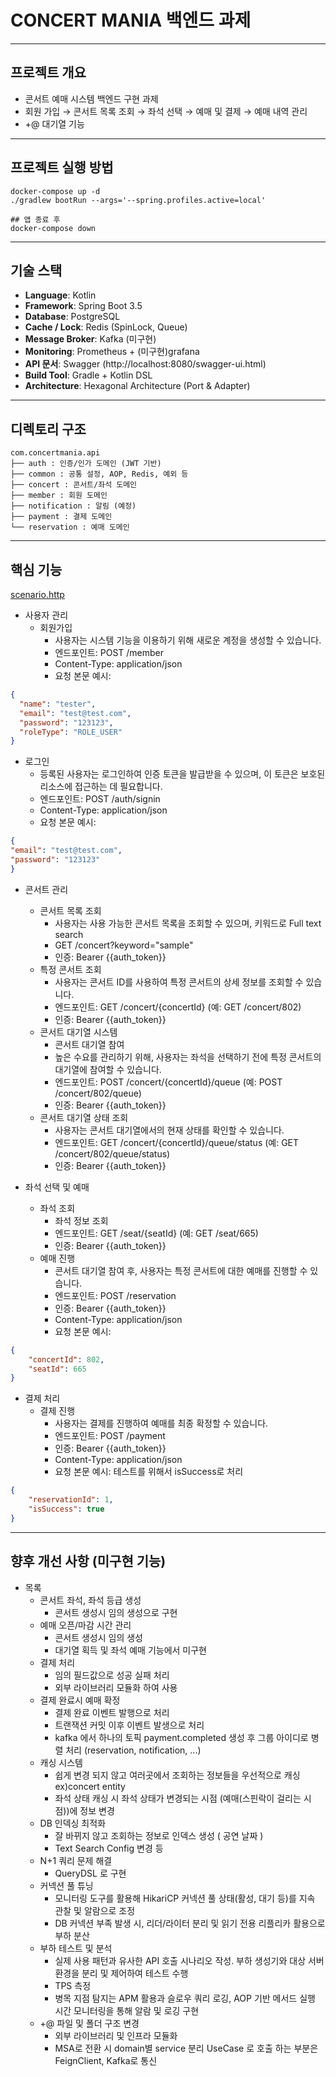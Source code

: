 # CONCERT MANIA 백엔드 과제

---

## 프로젝트 개요

- 콘서트 예매 시스템 백엔드 구현 과제
- 회원 가입 → 콘서트 목록 조회 → 좌석 선택 → 예매 및 결제 → 예매 내역 관리
- +@ 대기열 기능

---
## 프로젝트 실행 방법

```shell
docker-compose up -d
./gradlew bootRun --args='--spring.profiles.active=local'

## 앱 종료 후
docker-compose down
```
---

## 기술 스택

- **Language**: Kotlin
- **Framework**: Spring Boot 3.5
- **Database**: PostgreSQL
- **Cache / Lock**: Redis (SpinLock, Queue)
- **Message Broker**: Kafka (미구현)
- **Monitoring**: Prometheus + (미구현)grafana
- **API 문서**: Swagger (http://localhost:8080/swagger-ui.html)
- **Build Tool**: Gradle + Kotlin DSL
- **Architecture**: Hexagonal Architecture (Port & Adapter)

---

## 디렉토리 구조
```
com.concertmania.api
├── auth : 인증/인가 도메인 (JWT 기반)
├── common : 공통 설정, AOP, Redis, 예외 등
├── concert : 콘서트/좌석 도메인
├── member : 회원 도메인
├── notification : 알림 (예정)
├── payment : 결제 도메인
└── reservation : 예매 도메인
```

---

## 핵심 기능
[scenario.http](src/test/http/scenario.http)
* 사용자 관리
  * 회원가입
    * 사용자는 시스템 기능을 이용하기 위해 새로운 계정을 생성할 수 있습니다.
    * 엔드포인트: POST /member
    * Content-Type: application/json
    * 요청 본문 예시:
```json
{
  "name": "tester",
  "email": "test@test.com",
  "password": "123123",
  "roleType": "ROLE_USER"
}
```
  * 로그인
    * 등록된 사용자는 로그인하여 인증 토큰을 발급받을 수 있으며, 이 토큰은 보호된 리소스에 접근하는 데 필요합니다.
    * 엔드포인트: POST /auth/signin
    * Content-Type: application/json
    * 요청 본문 예시:
```json
{
"email": "test@test.com",
"password": "123123"
}
```
* 콘서트 관리
  * 콘서트 목록 조회
    * 사용자는 사용 가능한 콘서트 목록을 조회할 수 있으며, 키워드로 Full text search
    * GET /concert?keyword="sample"
    * 인증: Bearer {{auth_token}}
  * 특정 콘서트 조회
    * 사용자는 콘서트 ID를 사용하여 특정 콘서트의 상세 정보를 조회할 수 있습니다.
    * 엔드포인트: GET /concert/{concertId} (예: GET /concert/802)
    * 인증: Bearer {{auth_token}}
  * 콘서트 대기열 시스템
    * 콘서트 대기열 참여
    * 높은 수요를 관리하기 위해, 사용자는 좌석을 선택하기 전에 특정 콘서트의 대기열에 참여할 수 있습니다.
    * 엔드포인트: POST /concert/{concertId}/queue (예: POST /concert/802/queue)
    * 인증: Bearer {{auth_token}}
  * 콘서트 대기열 상태 조회
    * 사용자는 콘서트 대기열에서의 현재 상태를 확인할 수 있습니다.
    * 엔드포인트: GET /concert/{concertId}/queue/status (예: GET /concert/802/queue/status)
    * 인증: Bearer {{auth_token}}

* 좌석 선택 및 예매
  * 좌석 조회
    * 좌석 정보 조회
    * 엔드포인트: GET /seat/{seatId} (예: GET /seat/665)
    * 인증: Bearer {{auth_token}}
  * 예매 진행
    * 콘서트 대기열 참여 후, 사용자는 특정 콘서트에 대한 예매를 진행할 수 있습니다.
    * 엔드포인트: POST /reservation 
    * 인증: Bearer {{auth_token}} 
    * Content-Type: application/json
    * 요청 본문 예시:
```json
{
    "concertId": 802,
    "seatId": 665
}
```
* 결제 처리
  * 결제 진행 
    * 사용자는 결제를 진행하여 예매를 최종 확정할 수 있습니다.
    * 엔드포인트: POST /payment 
    * 인증: Bearer {{auth_token}} 
    * Content-Type: application/json
    * 요청 본문 예시: 테스트를 위해서 isSuccess로 처리
```json
{
    "reservationId": 1,
    "isSuccess": true 
}
```

---

## 향후 개선 사항 (미구현 기능)
* 목록
  * 콘서트 좌석, 좌석 등급 생성
    * 콘서트 생성시 임의 생성으로 구현
  * 예매 오픈/마감 시간 관리
    * 콘서트 생성시 임의 생성
    * 대기열 획득 및 좌석 예매 기능에서 미구현
  * 결제 처리
    * 임의 필드값으로 성공 실패 처리
    * 외부 라이브러리 모듈화 하여 사용
  * 결제 완료시 예매 확정
    * 결제 완료 이벤트 발행으로 처리
    * 트랜잭션 커밋 이후 이벤트 발생으로 처리
    * kafka 에서 하나의 토픽 payment.completed 생성 후 그룹 아이디로 병렬 처리 (reservation, notification, ...)
  * 캐싱 시스템
    * 쉽게 변경 되지 않고 여러곳에서 조회하는 정보들을 우선적으로 캐싱 ex)concert entity
    * 좌석 상태 캐싱 시 좌석 상태가 변경되는 시점 (예매(스핀락이 걸리는 시점))에 정보 변경
  * DB 인덱싱 최적화
    * 잘 바뀌지 않고 조회하는 정보로 인덱스 생성 ( 공연 날짜 )
    * Text Search Config 변경 등
  * N+1 쿼리 문제 해결
    * QueryDSL 로 구현
  * 커넥션 풀 튜닝
    * 모니터링 도구를 활용해 HikariCP 커넥션 풀 상태(활성, 대기 등)를 지속 관찰 및 알람으로 조정
    * DB 커넥션 부족 발생 시, 리더/라이터 분리 및 읽기 전용 리플리카 활용으로 부하 분산
  * 부하 테스트 및 분석
    * 실제 사용 패턴과 유사한 API 호출 시나리오 작성. 부하 생성기와 대상 서버 환경을 분리 및 제어하여 테스트 수행
    * TPS 측정
    * 병목 지점 탐지는 APM 활용과 슬로우 쿼리 로깅, AOP 기반 메서드 실행 시간 모니터링을 통해 알람 및 로깅 구현
  * +@ 파일 및 폴더 구조 변경 
    * 외부 라이브러리 및 인프라 모듈화
    * MSA로 전환 시 domain별 service 분리 UseCase 로 호출 하는 부분은 FeignClient, Kafka로 통신